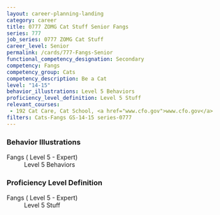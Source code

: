 ```yaml
---
layout: career-planning-landing
category: career
title: 0777 ZOMG Cat Stuff Senior Fangs
series: 777
job_series: 0777 ZOMG Cat Stuff
career_level: Senior
permalink: /cards/777-Fangs-Senior
functional_competency_designation: Secondary
competency: Fangs
competency_group: Cats
competency_description: Be a Cat
level: "14-15"
behavior_illustrations: Level 5 Behaviors
proficiency_level_definition: Level 5 Stuff
relevant_courses: 
 - 192 Cat Care, Cat School, <a href="www.cfo.gov">www.cfo.gov</a>
filters: Cats-Fangs GS-14-15 series-0777
---
```


<div class="desktop:grid-col-6 margin-y-205">
  <div class="border-top-05 bg-white padding-2 shadow-5 height-full members-hover border-1px border-gray-30 border-top-orange radius-lg">
    <h3>Behavior Illustrations</h3>
    <dl class="text-base"><dt>Fangs ( Level 5 - Expert)</dt><dd>Level 5 Behaviors</dd></dl>
  </div>
</div>
<div class="desktop:grid-col-6 margin-y-205">
  <div class="border-top-05 bg-white padding-2 shadow-5 height-full members-hover border-1px border-gray-30 border-top-orange radius-lg">
    <h3>Proficiency Level Definition</h3>
    <dl class="text-base"><dt>Fangs ( Level 5 - Expert)</dt><dd>Level 5 Stuff</dd></dl>
  </div>
</div>